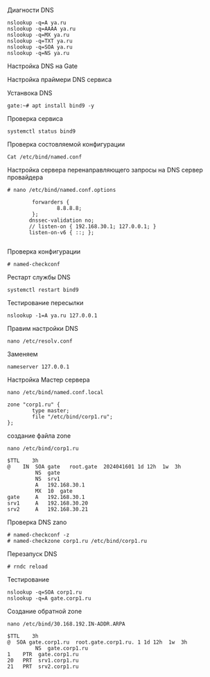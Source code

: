 Диагности DNS

```
nslookup -q=A ya.ru
nslookup -q=AAAA ya.ru
nslookup -q=MX ya.ru
nslookup -q=TXT ya.ru
nslookup -q=SOA ya.ru
nslookup -q=NS ya.ru
```


Настройка DNS на Gate

Настройка праймери DNS сервиса

Устанвока DNS
```
gate:~# apt install bind9 -y

```
Проверка сервиса
```
systemctl status bind9
```
Проверка состовляемой конфигурации

```
Cat /etc/bind/named.conf
```

Настройка сервера перенаправляющего запросы на DNS cервер провайдера

```
# nano /etc/bind/named.conf.options
```
```
        forwarders {
                8.8.8.8;
        };
       dnssec-validation no;
       // listen-on { 192.168.30.1; 127.0.0.1; }
       listen-on-v6 { ::; };
       

```
Проверка конфигурации

```
# named-checkconf
```

Рестарт службы DNS

```
systemctl restart bind9
```
Тестирование пересылки

```
nslookup -1=A ya.ru 127.0.0.1
```

Правим настройки DNS
```
nano /etc/resolv.conf
```
Заменяем
```
nameserver 127.0.0.1
```

Настройка Мастер сервера

```
nano /etc/bind/named.conf.local
```
```
zone "corp1.ru" {
        type master;
        file "/etc/bind/corp1.ru";
};
```

создание файла zone
```
nano /etc/bind/corp1.ru
```
```
$TTL    3h
@    IN  SOA gate   root.gate  2024041601 1d 12h  1w  3h
         NS  gate
         NS  srv1
         A   192.168.30.1
         MX  10  gate
gate     A   192.168.30.1
srv1     A   192.168.30.20
srv2     A   192.168.30.21

```

Проверка DNS zano

```
# named-checkconf -z
# named-checkzone corp1.ru /etc/bind/corp1.ru
```

Перезапуск DNS

```
# rndc reload
```

Тестирование

```
nslookup -q=SOA corp1.ru
nslookup -q=A gate.corp1.ru
```

Создание обратной zone

```
nano /etc/bind/30.168.192.IN-ADDR.ARPA
```
```
$TTL    3h
@  SOA gate.corp1.ru  root.gate.corp1.ru. 1 1d 12h  1w  3h
         NS  gate.corp1.ru
1    PTR  gate.corp1.ru
20   PRT  srv1.corp1.ru
21   PRT  srv2.corp1.ru

```
